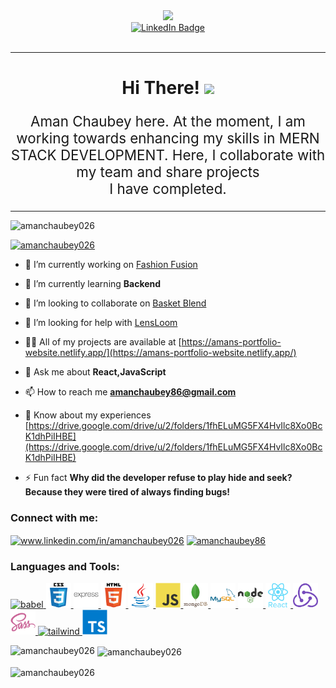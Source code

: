 <link href='https://fonts.googleapis.com/css?family=Unbounded' rel='stylesheet'>
<div id="header" align="center">
  <img src="https://media.giphy.com/media/zhYSVCirREeIZtONCI/giphy.gif" width="250"/><br>
  <a href="https://www.linkedin.com/in/amanchaubey026">
    <img src="https://img.shields.io/badge/LinkedIn-blue?style=for-the-badge&logo=linkedin&logoColor=white" alt="LinkedIn Badge"/>
  </a><br>
  <img src="https://komarev.com/ghpvc/?username=Amanchaubey026&style=flat-square&color=yellow" alt=""/>
</div>
<hr>
<div id="hi" align="center">
<h1 style="text-align:center;">Hi There! <img src="https://media.giphy.com/media/hvRJCLFzcasrR4ia7z/giphy.gif" width="30px"/></h1>
</div>
<div id="desc" align="center">
<p style="text-align:center;font-size:160%;">Aman Chaubey here. At the moment, I am working towards enhancing my skills in MERN STACK DEVELOPMENT. Here, I collaborate with my team and share projects<br>I have completed.</p>
</div>
<hr>

<p align="left"> <img src="https://komarev.com/ghpvc/?username=amanchaubey026&label=Profile%20views&color=0e75b6&style=flat" alt="amanchaubey026" /> </p>

<p align="left"> <a href="https://github.com/ryo-ma/github-profile-trophy"><img src="https://github-profile-trophy.vercel.app/?username=amanchaubey026" alt="amanchaubey026" /></a> </p>

- 🔭 I’m currently working on [Fashion Fusion](https://fashionfusion04.netlify.app/)

- 🌱 I’m currently learning **Backend**

- 👯 I’m looking to collaborate on [Basket Blend](https://syntax-craftsman-9012.vercel.app/)

- 🤝 I’m looking for help with [LensLoom](https://lensloom.netlify.app/)

- 👨‍💻 All of my projects are available at [https://amans-portfolio-website.netlify.app/](https://amans-portfolio-website.netlify.app/)

- 💬 Ask me about **React,JavaScript**

- 📫 How to reach me **amanchaubey86@gmail.com**

- 📄 Know about my experiences [https://drive.google.com/drive/u/2/folders/1fhELuMG5FX4HvIlc8Xo0BcK1dhPiIHBE](https://drive.google.com/drive/u/2/folders/1fhELuMG5FX4HvIlc8Xo0BcK1dhPiIHBE)

- ⚡ Fun fact **Why did the developer refuse to play hide and seek? Because they were tired of always finding bugs!**

<h3 align="left">Connect with me:</h3>
<p align="left">
<a href="https://linkedin.com/in/www.linkedin.com/in/amanchaubey026" target="blank"><img align="center" src="https://raw.githubusercontent.com/rahuldkjain/github-profile-readme-generator/master/src/images/icons/Social/linked-in-alt.svg" alt="www.linkedin.com/in/amanchaubey026" height="30" width="40" /></a>
<a href="https://www.leetcode.com/amanchaubey86" target="blank"><img align="center" src="https://raw.githubusercontent.com/rahuldkjain/github-profile-readme-generator/master/src/images/icons/Social/leet-code.svg" alt="amanchaubey86" height="30" width="40" /></a>
</p>

<h3 align="left">Languages and Tools:</h3>
<p align="left"> <a href="https://babeljs.io/" target="_blank" rel="noreferrer"> <img src="https://www.vectorlogo.zone/logos/babeljs/babeljs-icon.svg" alt="babel" width="40" height="40"/> </a> <a href="https://www.w3schools.com/css/" target="_blank" rel="noreferrer"> <img src="https://raw.githubusercontent.com/devicons/devicon/master/icons/css3/css3-original-wordmark.svg" alt="css3" width="40" height="40"/> </a> <a href="https://expressjs.com" target="_blank" rel="noreferrer"> <img src="https://raw.githubusercontent.com/devicons/devicon/master/icons/express/express-original-wordmark.svg" alt="express" width="40" height="40"/> </a> <a href="https://www.w3.org/html/" target="_blank" rel="noreferrer"> <img src="https://raw.githubusercontent.com/devicons/devicon/master/icons/html5/html5-original-wordmark.svg" alt="html5" width="40" height="40"/> </a> <a href="https://www.java.com" target="_blank" rel="noreferrer"> <img src="https://raw.githubusercontent.com/devicons/devicon/master/icons/java/java-original.svg" alt="java" width="40" height="40"/> </a> <a href="https://developer.mozilla.org/en-US/docs/Web/JavaScript" target="_blank" rel="noreferrer"> <img src="https://raw.githubusercontent.com/devicons/devicon/master/icons/javascript/javascript-original.svg" alt="javascript" width="40" height="40"/> </a> <a href="https://www.mongodb.com/" target="_blank" rel="noreferrer"> <img src="https://raw.githubusercontent.com/devicons/devicon/master/icons/mongodb/mongodb-original-wordmark.svg" alt="mongodb" width="40" height="40"/> </a> <a href="https://www.mysql.com/" target="_blank" rel="noreferrer"> <img src="https://raw.githubusercontent.com/devicons/devicon/master/icons/mysql/mysql-original-wordmark.svg" alt="mysql" width="40" height="40"/> </a> <a href="https://nodejs.org" target="_blank" rel="noreferrer"> <img src="https://raw.githubusercontent.com/devicons/devicon/master/icons/nodejs/nodejs-original-wordmark.svg" alt="nodejs" width="40" height="40"/> </a> <a href="https://reactjs.org/" target="_blank" rel="noreferrer"> <img src="https://raw.githubusercontent.com/devicons/devicon/master/icons/react/react-original-wordmark.svg" alt="react" width="40" height="40"/> </a> <a href="https://redux.js.org" target="_blank" rel="noreferrer"> <img src="https://raw.githubusercontent.com/devicons/devicon/master/icons/redux/redux-original.svg" alt="redux" width="40" height="40"/> </a> <a href="https://sass-lang.com" target="_blank" rel="noreferrer"> <img src="https://raw.githubusercontent.com/devicons/devicon/master/icons/sass/sass-original.svg" alt="sass" width="40" height="40"/> </a> <a href="https://tailwindcss.com/" target="_blank" rel="noreferrer"> <img src="https://www.vectorlogo.zone/logos/tailwindcss/tailwindcss-icon.svg" alt="tailwind" width="40" height="40"/> </a> <a href="https://www.typescriptlang.org/" target="_blank" rel="noreferrer"> <img src="https://raw.githubusercontent.com/devicons/devicon/master/icons/typescript/typescript-original.svg" alt="typescript" width="40" height="40"/> </a> </p>

<p><img align="left" src="https://github-readme-stats.vercel.app/api/top-langs?username=amanchaubey026&show_icons=true&locale=en&layout=compact" alt="amanchaubey026" /></p>

<p>&nbsp;<img align="center" src="https://github-readme-stats.vercel.app/api?username=amanchaubey026&show_icons=true&locale=en" alt="amanchaubey026" /></p>

<p><img align="center" src="https://github-readme-streak-stats.herokuapp.com/?user=amanchaubey026&" alt="amanchaubey026" /></p>
